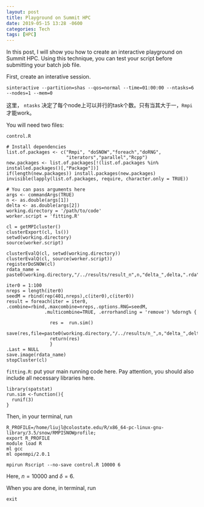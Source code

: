 ```yaml
---
layout: post
title: Playground on Summit HPC
date: 2019-05-15 13:28 -0600
categories: Tech
tags: [HPC]
---
```


In this post, I will show you how to create an interactive playground on Summit HPC. Using this technique, you can test your script before submitting your batch job file.

First, create an interative session.
```
sinteractive --partition=shas --qos=normal --time=01:00:00 --ntasks=6 --nodes=1 --mem=0
```
这里， `ntasks`
决定了每个node上可以并行的task个数。只有当其大于一，`Rmpi`才能work。

You will need two files:

`control.R`
```
# Install dependencies
list.of.packages <- c("Rmpi", "doSNOW","foreach","doRNG",
                      "iterators","parallel","Rcpp")
new.packages <- list.of.packages[!(list.of.packages %in% installed.packages()[,"Package"])]
if(length(new.packages)) install.packages(new.packages)
invisible(lapply(list.of.packages, require, character.only = TRUE))

# You can pass arguments here
args <- commandArgs(TRUE)
n <- as.double(args[1])
delta <- as.double(args[2])
working.directory = '/path/to/code'
worker.script = 'fitting.R'

cl = getMPIcluster()
clusterExport(cl, ls())
setwd(working.directory)
source(worker.script)

clusterEvalQ(cl, setwd(working.directory))
clusterEvalQ(cl, source(worker.script))
registerDoSNOW(cl)
rdata_name = paste0(working.directory,"/../results/result_n",n,"delta_",delta,".rda")

iter0 = 1:100
nreps = length(iter0)
seedM = rbind(rep(401,nreps),c(iter0),c(iter0))
result = foreach(iter = iter0, .combine=rbind,.maxcombine=nreps,.options.RNG=seedM,
              .multicombine=TRUE, .errorhandling = 'remove') %dorng% {

                res =  run.sim()
                save(res,file=paste0(working.directory,"/../results/n_",n,"delta_",delta,"iter_",iter,".rda"))
                return(res)             
                }
.Last = NULL
save.image(rdata_name)
stopCluster(cl)
```

`fitting.R`: put your main running code here. Pay attention, you should also include all necessary libraries here.
```
library(spatstat)
run.sim <-function(){
  runif(3)
}
```

Then, in your terminal, run
```
R_PROFILE=/home/liujl@colostate.edu/R/x86_64-pc-linux-gnu-library/3.5/snow/RMPISNOWprofile;
export R_PROFILE
module load R
ml gcc
ml openmpi/2.0.1

mpirun Rscript --no-save control.R 10000 6
```

Here, $n=10000$ and $\delta=6$.

When you are done, in terminal, run
```
exit
```
